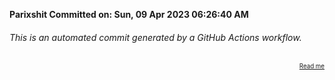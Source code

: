 **Parixshit Committed on: Sun, 09 Apr 2023 06:26:40 AM** <!-- e2daf4ee-2522-4332-af3f-2ee72c34d9c4 -->

###### This is an automated commit generated by a GitHub Actions workflow.

<div align="right"><sub><sup><a href="https://github.com/Parixshit/AutoCommit.git">Read me</a></sup></sub></div>
